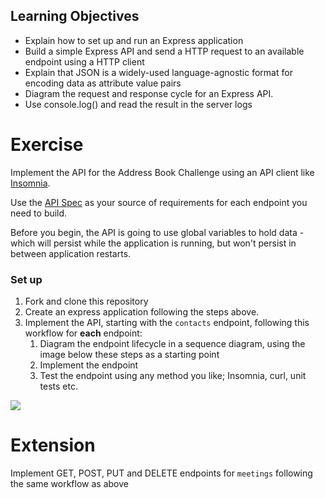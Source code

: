 ## Learning Objectives

- Explain how to set up and run an Express application
- Build a simple Express API and send a HTTP request to an available endpoint using a HTTP client
- Explain that JSON is a widely-used language-agnostic format for encoding data as attribute value pairs
- Diagram the request and response cycle for an Express API.
- Use console.log() and read the result in the server logs


# Exercise

Implement the API for the Address Book Challenge using an API client like [Insomnia](https://insomnia.rest/).

Use the [API Spec](https://boolean-uk.github.io/api-express-address-book/) as your source of requirements for each endpoint you need to build.

Before you begin, the API is going to use global variables to hold data - which will persist while the application is running, but won't persist in between application restarts.


### Set up
1. Fork and clone this repository
2. Create an express application following the steps above.
3. Implement the API, starting with the `contacts` endpoint, following this workflow for **each** endpoint:
    1. Diagram the endpoint lifecycle in a sequence diagram, using the image below these steps as a starting point
    2. Implement the endpoint
    3. Test the endpoint using any method you like; Insomnia, curl, unit tests etc.

![](./assets/API%20Address%20Book.png)

# Extension

Implement GET, POST, PUT and DELETE endpoints for `meetings` following the same workflow as above
